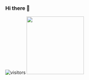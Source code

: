 ### Hi there 👋

![visitors](https://time-zircon-scilla.glitch.me/badge?${your.username}.${your.repo.id}=page.id)
<img height="180em" src="https://github-readme-stats.vercel.app/api?username=MuhammedMusharaf007&show_icons=true&hide_border=true&&count_private=true&include_all_commits=true" />
<!--
**MuhammedMusharaf007/MuhammedMusharaf007** is a ✨ _special_ ✨ repository because its `README.md` (this file) appears on your GitHub profile.

Here are some ideas to get you started:

- 🔭 I’m currently working on ...
- 🌱 I’m currently learning ...
- 👯 I’m looking to collaborate on ...
- 🤔 I’m looking for help with ...
- 💬 Ask me about ...
- 📫 How to reach me: ...
- 😄 Pronouns: ...
- ⚡ Fun fact: ...
-->
